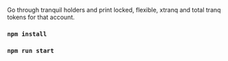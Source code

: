 Go through tranquil holders and print locked, flexible, xtranq and total tranq tokens for that account.
### `npm install`
### `npm run start`